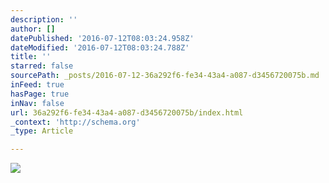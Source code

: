 ```yaml
---
description: ''
author: []
datePublished: '2016-07-12T08:03:24.958Z'
dateModified: '2016-07-12T08:03:24.788Z'
title: ''
starred: false
sourcePath: _posts/2016-07-12-36a292f6-fe34-43a4-a087-d3456720075b.md
inFeed: true
hasPage: true
inNav: false
url: 36a292f6-fe34-43a4-a087-d3456720075b/index.html
_context: 'http://schema.org'
_type: Article

---
```

![](https://the-grid-user-content.s3-us-west-2.amazonaws.com/90874a04-4c56-477b-b74f-ecc73147eba8.jpg)